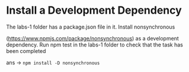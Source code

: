 # Install a Development Dependency

The labs-1 folder has a package.json file in it. Install nonsynchronous

(https://www.npmjs.com/package/nonsynchronous) as a development dependency. Run npm test in the labs-1 folder to check that the task has been completed

ans ->  `npm install -D nonsynchronous`
